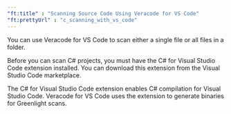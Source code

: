 ```yaml
---
"ft:title" : "Scanning Source Code Using Veracode for VS Code"
"ft:prettyUrl" : "c_scanning_with_vs_code"
---
```

You can use Veracode for VS Code to scan either a single file or all files in a folder.

Before you can scan C# projects, you must have the C# for Visual Studio Code extension installed. You can download this extension from the Visual Studio Code marketplace.

The C# for Visual Studio Code extension enables C# compilation for Visual Studio Code. Veracode for VS Code uses the extension to generate binaries for Greenlight scans.